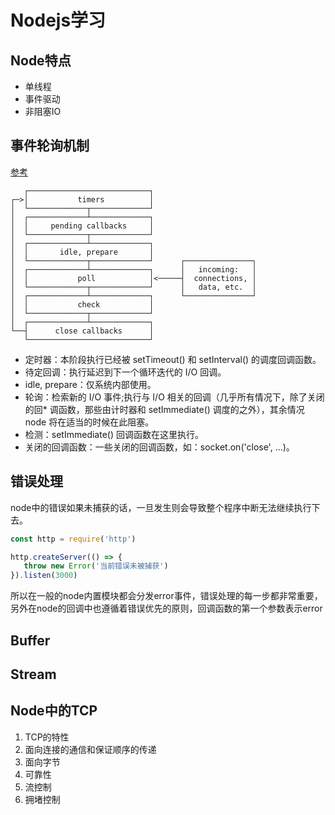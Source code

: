 # Nodejs学习

## Node特点

* 单线程
* 事件驱动
* 非阻塞IO

## 事件轮询机制

[参考](https://nodejs.org/zh-cn/docs/guides/event-loop-timers-and-nexttick/)

```text
   ┌───────────────────────────┐
┌─>│           timers          │
│  └─────────────┬─────────────┘
│  ┌─────────────┴─────────────┐
│  │     pending callbacks     │
│  └─────────────┬─────────────┘
│  ┌─────────────┴─────────────┐
│  │       idle, prepare       │
│  └─────────────┬─────────────┘      ┌───────────────┐
│  ┌─────────────┴─────────────┐      │   incoming:   │
│  │           poll            │<─────┤  connections, │
│  └─────────────┬─────────────┘      │   data, etc.  │
│  ┌─────────────┴─────────────┐      └───────────────┘
│  │           check           │
│  └─────────────┬─────────────┘
│  ┌─────────────┴─────────────┐
└──┤      close callbacks      │
   └───────────────────────────┘
```

* 定时器：本阶段执行已经被 setTimeout\(\) 和 setInterval\(\) 的调度回调函数。
* 待定回调：执行延迟到下一个循环迭代的 I/O 回调。
* idle, prepare：仅系统内部使用。
* 轮询：检索新的 I/O 事件;执行与 I/O 相关的回调（几乎所有情况下，除了关闭的回\* 调函数，那些由计时器和 setImmediate\(\) 调度的之外），其余情况 node 将在适当的时候在此阻塞。
* 检测：setImmediate\(\) 回调函数在这里执行。
* 关闭的回调函数：一些关闭的回调函数，如：socket.on\('close', ...\)。

## 错误处理

node中的错误如果未捕获的话，一旦发生则会导致整个程序中断无法继续执行下去。

```javascript
const http = require('http')

http.createServer(() => {
   throw new Error('当前错误未被捕获')
}).listen(3000)
```

所以在一般的node内置模块都会分发error事件，错误处理的每一步都非常重要，另外在node的回调中也遵循着错误优先的原则，回调函数的第一个参数表示error

## Buffer

## Stream

## Node中的TCP

1. TCP的特性
2. 面向连接的通信和保证顺序的传递
3. 面向字节
4. 可靠性
5. 流控制
6. 拥堵控制

